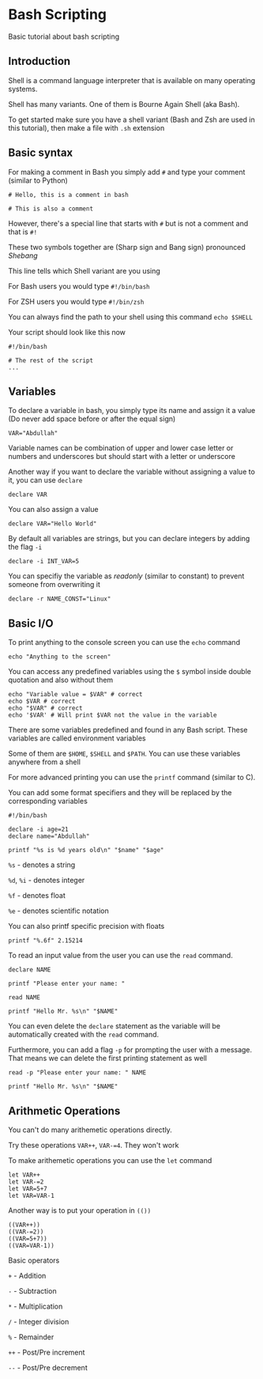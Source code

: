 # Bash Scripting
Basic tutorial about bash scripting

## Introduction

Shell is a command language interpreter that is available on many operating systems.

Shell has many variants. One of them is Bourne Again Shell (aka Bash).

To get started make sure you have a shell variant (Bash and Zsh are used in this tutorial), then make a file with `.sh` extension

## Basic syntax

For making a comment in Bash you simply add `#` and type your comment (similar to Python)

```
# Hello, this is a comment in bash

# This is also a comment
```

However, there's a special line that starts with `#` but is not a comment and that is `#!`

These two symbols together are (Sharp sign and Bang sign) pronounced *Shebang*
 
This line tells which Shell variant are you using 

For Bash users you would type `#!/bin/bash`

For ZSH users you would type `#!/bin/zsh`

You can always find the path to your shell using this command `echo $SHELL`

Your script should look like this now

```
#!/bin/bash

# The rest of the script
...
```

## Variables

To declare a variable in bash, you simply type its name and assign it a value (Do never add space before or after the equal sign)

`VAR="Abdullah"`

Variable names can be combination of upper and lower case letter or numbers and underscores but should start with a letter or underscore

Another way if you want to declare the variable without assigning a value to it, you can use `declare`

```
declare VAR
```

You can also assign a value

```
declare VAR="Hello World"
```

By default all variables are strings, but you can declare integers by adding the flag `-i`

```
declare -i INT_VAR=5
```

You can specifiy the variable as *readonly* (similar to constant) to prevent someone from overwriting it

```
declare -r NAME_CONST="Linux"
```

## Basic I/O

To print anything to the console screen you can use the `echo` command 

```
echo "Anything to the screen"
```
You can access any predefined variables using the `$` symbol inside double quotation and also without them

```
echo "Variable value = $VAR" # correct
echo $VAR # correct
echo "$VAR" # correct
echo '$VAR' # Will print $VAR not the value in the variable
```

There are some variables predefined and found in any Bash script. These variables are called environment variables

Some of them are `$HOME`, `$SHELL` and `$PATH`. You can use these variables anywhere from a shell

For more advanced printing you can use the `printf` command (similar to C).

You can add some format specifiers and they will be replaced by the corresponding variables

```
#!/bin/bash

declare -i age=21
declare name="Abdullah"

printf "%s is %d years old\n" "$name" "$age"
```

`%s` - denotes a string

`%d`, `%i` - denotes integer

`%f` - denotes float

`%e` - denotes scientific notation

You can also printf specific precision with floats

`printf "%.6f" 2.15214`

To read an input value from the user you can use the `read` command.

```
declare NAME

printf "Please enter your name: "

read NAME

printf "Hello Mr. %s\n" "$NAME"
```

You can even delete the `declare` statement as the variable will be automatically created with the `read` command.

Furthermore, you can add a flag `-p` for prompting the user with a message. That means we can delete the first printing statement as well

```
read -p "Please enter your name: " NAME

printf "Hello Mr. %s\n" "$NAME"
```

## Arithmetic Operations

You can't do many arithemetic operations directly.

Try these operations `VAR++`, `VAR-=4`. They won't work

To make arithemetic operations you can use the `let` command

```
let VAR++
let VAR-=2
let VAR=5+7
let VAR=VAR-1
```

Another way is to put your operation in ``(())``


```
((VAR++))
((VAR-=2))
((VAR=5+7))
((VAR=VAR-1))
```

Basic operators

`+` - Addition

`-` - Subtraction

`*` - Multiplication

`/` - Integer division

`%` - Remainder

`++` - Post/Pre increment

`--` - Post/Pre decrement
